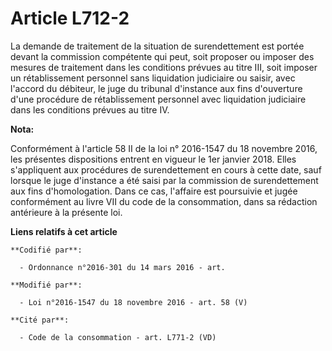 # Article L712-2

La demande de traitement de la situation de surendettement est portée devant la commission compétente qui peut, soit proposer
ou imposer des mesures de traitement dans les conditions prévues au titre III, soit imposer un rétablissement personnel sans
liquidation judiciaire ou saisir, avec l'accord du débiteur, le juge du tribunal d'instance aux fins d'ouverture d'une
procédure de rétablissement personnel avec liquidation judiciaire dans les conditions prévues au titre IV.

**Nota:**

Conformément à l'article 58 II de la loi n° 2016-1547 du 18 novembre 2016, les présentes dispositions entrent en vigueur le
1er janvier 2018. Elles s'appliquent aux procédures de surendettement en cours à cette date, sauf lorsque le juge d'instance
a été saisi par la commission de surendettement aux fins d'homologation. Dans ce cas, l'affaire est poursuivie et jugée
conformément au livre VII du code de la consommation, dans sa rédaction antérieure à la présente loi.

**Liens relatifs à cet article**

	**Codifié par**:

	  - Ordonnance n°2016-301 du 14 mars 2016 - art.

	**Modifié par**:

	  - Loi n°2016-1547 du 18 novembre 2016 - art. 58 (V)

	**Cité par**:

	  - Code de la consommation - art. L771-2 (VD)
